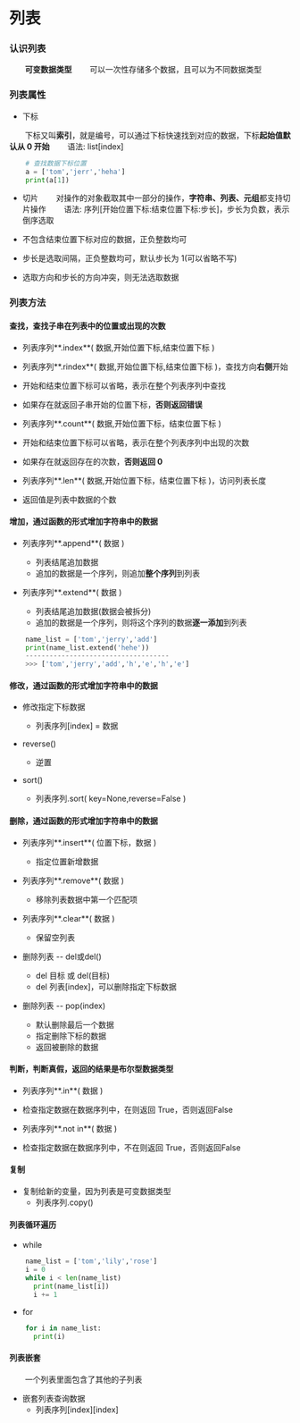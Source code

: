 # 列表
### 认识列表
&emsp;&emsp;**可变数据类型**
&emsp;&emsp;可以一次性存储多个数据，且可以为不同数据类型

### 列表属性
*  下标

&emsp;&emsp;下标又叫**索引**，就是编号，可以通过下标快速找到对应的数据，下标**起始值默认从 0 开始** 
&emsp;&emsp;语法: list[index]


```python 
    # 查找数据下标位置
    a = ['tom','jerr','heha']
    print(a[1])

```


*  切片
&emsp;&emsp;对操作的对象截取其中一部分的操作，**字符串、列表、元组**都支持切片操作
&emsp;&emsp;语法: 序列[开始位置下标:结束位置下标:步长]，步长为负数，表示倒序选取

  *  不包含结束位置下标对应的数据，正负整数均可
  *  步长是选取间隔，正负整数均可，默认步长为 1(可以省略不写)
  *  选取方向和步长的方向冲突，则无法选取数据


### 列表方法 
#### 查找，查找子串在列表中的位置或出现的次数

*  列表序列**.index**( 数据,开始位置下标,结束位置下标 )
  *  列表序列**.rindex**( 数据,开始位置下标,结束位置下标 )，查找方向**右侧**开始
  *  开始和结束位置下标可以省略，表示在整个列表序列中查找
  *  如果存在就返回子串开始的位置下标，**否则返回错误** 
  
  
*  列表序列**.count**( 数据,开始位置下标，结束位置下标 )
  *  开始和结束位置下标可以省略，表示在整个列表序列中出现的次数
  *  如果存在就返回存在的次数，**否则返回 0**
  
  
*  列表序列**.len**( 数据,开始位置下标，结束位置下标 )，访问列表长度
  *  返回值是列表中数据的个数



#### 增加，通过函数的形式增加字符串中的数据

* 列表序列**.append**( 数据 )
  *  列表结尾追加数据
  *  追加的数据是一个序列，则追加**整个序列**到列表
  

* 列表序列**.extend**( 数据 )
  *  列表结尾追加数据(数据会被拆分)
  *  追加的数据是一个序列，则将这个序列的数据**逐一添加**到列表



```python
    name_list = ['tom','jerry','add']
    print(name_list.extend('hehe'))
    ------------------------------------
    >>> ['tom','jerry','add','h','e','h','e']

```

#### 修改，通过函数的形式增加字符串中的数据

* 修改指定下标数据
  *  列表序列[index] = 数据

* reverse()
  *  逆置


* sort()
  *  列表序列.sort( key=None,reverse=False )


#### 删除，通过函数的形式增加字符串中的数据

* 列表序列**.insert**( 位置下标，数据 )
  * 指定位置新增数据
  

* 列表序列**.remove**( 数据 )
  * 移除列表数据中第一个匹配项


* 列表序列**.clear**( 数据 )
  * 保留空列表
  

* 删除列表 -- del或del()
  * del 目标 或 del(目标)
  * del 列表[index]，可以删除指定下标数据
  
  
* 删除列表 -- pop(index)
  * 默认删除最后一个数据
  * 指定删除下标的数据
  * 返回被删除的数据


#### 判断，判断真假，返回的结果是布尔型数据类型

*  列表序列**.in**( 数据 )
  *  检查指定数据在数据序列中，在则返回 True，否则返回False
  

*  列表序列**.not in**( 数据 )
  *  检查指定数据在数据序列中，不在则返回 True，否则返回False


#### 复制

* 复制给新的变量，因为列表是可变数据类型
  *  列表序列.copy()



#### 列表循环遍历

* while


```python
    name_list = ['tom','lily','rose']
    i = 0
    while i < len(name_list)
      print(name_list[i])
      i += 1

```

* for

```python
    for i in name_list:
      print(i)

```


#### 列表嵌套
&emsp;&emsp;一个列表里面包含了其他的子列表

* 嵌套列表查询数据
  *  列表序列[index][index] 































